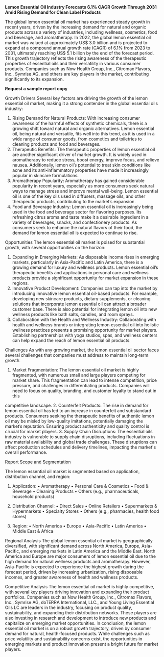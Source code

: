 **Lemon Essential Oil Industry Forecasts 6.1% CAGR Growth Through 2031 Amid Rising Demand for Clean Label Products**

The global lemon essential oil market has experienced steady growth in recent years, driven by the increasing demand for natural and organic products across a variety of industries, including wellness, cosmetics, food and beverage, and aromatherapy. In 2022, the global lemon essential oil market was valued at approximately US$ 3.0 billion and is projected to expand at a compound annual growth rate (CAGR) of 6.1% from 2023 to 2031, ultimately reaching US$ 5.1 billion by the end of the forecast period. This growth trajectory reflects the rising awareness of the therapeutic properties of essential oils and their versatility in various consumer products. Companies such as Now Health Group, Inc., Citromax Flavors, Inc., Symrise AG, and others are key players in the market, contributing significantly to its expansion.

**Request a sample report copy**

Growth Drivers
Several key factors are driving the growth of the lemon essential oil market, making it a strong contender in the global essential oils industry:
1.	Rising Demand for Natural Products: With increasing consumer awareness of the harmful effects of synthetic chemicals, there is a growing shift toward natural and organic alternatives. Lemon essential oil, being natural and versatile, fits well into this trend, as it is used in a wide range of consumer goods, from cosmetics and toiletries to cleaning products and food and beverages.
2.	Therapeutic Benefits: The therapeutic properties of lemon essential oil are another significant driver of market growth. It is widely used in aromatherapy to reduce stress, boost energy, improve focus, and relieve nausea. Additionally, lemon oil’s potential to treat skin conditions like acne and its anti-inflammatory properties have made it increasingly popular in skincare formulations.
3.	Aromatherapy Popularity: Aromatherapy has gained considerable popularity in recent years, especially as more consumers seek natural ways to manage stress and improve mental well-being. Lemon essential oil is one of the key oils used in diffusers, massage oils, and other therapeutic products, contributing to the market’s expansion.
4.	Food and Beverage Industry: Lemon essential oil is increasingly being used in the food and beverage sector for flavoring purposes. Its refreshing citrus aroma and taste make it a desirable ingredient in a variety of beverages, snacks, and confectionery products. As consumers seek to enhance the natural flavors of their food, the demand for lemon essential oil is expected to continue to rise.

Opportunities
The lemon essential oil market is poised for substantial growth, with several opportunities on the horizon:
1.	Expanding in Emerging Markets: As disposable income rises in emerging markets, particularly in Asia-Pacific and Latin America, there is a growing demand for luxury and wellness products. Lemon essential oil’s therapeutic benefits and applications in personal care and wellness products provide a significant opportunity for market expansion in these regions.
2.	Innovative Product Development: Companies can tap into the market by introducing innovative lemon essential oil-based products. For example, developing new skincare products, dietary supplements, or cleaning solutions that incorporate lemon essential oil can attract a broader customer base. There is also potential for integrating lemon oil into new wellness products like bath salts, candles, and room sprays.
3.	Collaboration with the Health and Wellness Industry: Collaborating with health and wellness brands or integrating lemon essential oil into holistic wellness practices presents a promising opportunity for market players. Establishing partnerships with yoga studios, spas, and wellness centers can help expand the reach of lemon essential oil products.

Challenges
As with any growing market, the lemon essential oil sector faces several challenges that companies must address to maintain long-term growth:
1.	Market Fragmentation: The lemon essential oil market is highly fragmented, with numerous small and large players competing for market share. This fragmentation can lead to intense competition, price pressure, and challenges in differentiating products. Companies will need to focus on quality, branding, and customer loyalty to stand out in this 

competitive landscape.
2.	Counterfeit Products: The rise in demand for lemon essential oil has led to an increase in counterfeit and substandard products. Consumers seeking the therapeutic benefits of authentic lemon oil may be misled by low-quality imitations, potentially damaging the market’s reputation. Ensuring product authenticity and quality control is crucial for market players.
3.	Supply Chain Disruptions: The essential oils industry is vulnerable to supply chain disruptions, including fluctuations in raw material availability and global trade challenges. These disruptions can affect production schedules and delivery timelines, impacting the market's overall performance.

Report Scope and Segmentation

The lemon essential oil market is segmented based on application, distribution channel, and region:

1.	Application:
•	Aromatherapy
•	Personal Care & Cosmetics
•	Food & Beverage
•	Cleaning Products
•	Others (e.g., pharmaceuticals, household products)

2.	Distribution Channel:
•	Direct Sales
•	Online Retailers
•	Supermarkets & Hypermarkets
•	Specialty Stores
•	Others (e.g., pharmacies, health food stores)

3.	Region:
•	North America
•	Europe
•	Asia-Pacific
•	Latin America
•	Middle East & Africa

Regional Analysis
The global lemon essential oil market is geographically diversified, with significant demand across North America, Europe, Asia-Pacific, and emerging markets in Latin America and the Middle East. North America and Europe are major consumers of lemon essential oil due to the high demand for natural wellness products and aromatherapy. However, Asia-Pacific is expected to experience the highest growth during the forecast period, driven by increasing urbanization, rising disposable incomes, and greater awareness of health and wellness products.

Competitive Analysis
The lemon essential oil market is highly competitive, with several key players driving innovation and expanding their product portfolios. Companies such as Now Health Group, Inc., Citromax Flavors, Inc., Symrise AG, doTERRA International, LLC., and Young Living Essential Oils LC are leaders in the industry, focusing on product quality, sustainability, and expanding their distribution networks. These players are also investing in research and development to introduce new products and capitalize on emerging market opportunities.
In conclusion, the lemon essential oil market is on a robust growth trajectory, driven by consumer demand for natural, health-focused products. While challenges such as price volatility and sustainability concerns exist, the opportunities in emerging markets and product innovation present a bright future for market players.
